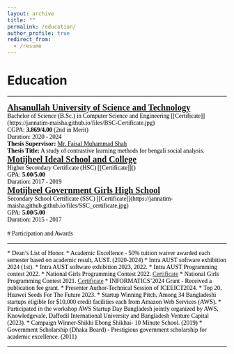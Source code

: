 ```yaml
---
layout: archive
title: ""
permalink: /education/
author_profile: true
redirect_from:
  - /resume
---
```



# Education
<hr>
<span style="font-family:Georgia; color:black;">
<span style="color:black; font-size:20px; font-family:Calisto MT"><b><a href="https://aust.edu" target="_blank">Ahsanullah University of Science and Technology</a></b></span><br/>
Bachelor of Science (B.Sc.) in Computer Science and Engineering [[Certificate]](https://jannatim-maisha.github.io/files/BSC-Certificate.jpg)<br/>
CGPA: <b>3.869/4.00</b> (2nd in Merit) <br/>
Duration: 2020 - 2024 <br/>
<b>Thesis Supervisor:</b> <a style="color:black;" href="https://scholar.google.com/citations?user=su683LQAAAAJ&hl=en">Mr. Faisal Muhammad Shah</a><br/><b>Thesis Title:</b> A study of contrastive learning methods for bengali social analysis.
<br/>

<span style="font-family:Georgia; color:black;">
<span style="color:black; font-size:20px; font-family:Calisto MT"><b><a href="" target="_blank">Motĳheel Ideal School and College</a></b></span><br/>
Higher Secondary Certificate (HSC) [[Certificate]]()<br/>
GPA: <b>5.00/5.00</b><br/>
Duration: 2017 - 2019 <br/>
</span>

<span style="font-family:Georgia; color:black;">
<span style="color:black; font-size:20px; font-family:Calisto MT"><b><a href="" target="_blank">Motĳheel Government Girls High School</a></b></span><br/>
Secondary School Certificate (SSC) [[Certificate]](https://jannatim-maisha.github.github.io/files/SSC_certificate.jpg)<br/>
GPA: <b>5.00/5.00</b><br/>
Duration: 2015 - 2017 <br/>
</span>
<br/>
# Participation and Awards
<hr>
* Dean’s List of Honor.
* Academic Excellence - 50% tuition waiver awarded each semester based on academic result, AUST. (2020-2024)
* Intra AUST software exhibition 2024 (1st).
* Intra AUST software exhibition 2023, 2022.
* Intra AUST Programming contest 2022.
* National Girls Programming Contest 2022. <a href="https://drive.google.com/file/d/1WskwtekgOwxGpmhfWeDb20TALOIJTP8U/view?usp=sharing">Certificate</a>
* National Girls Programming Contest 2021. <a href="https://drive.google.com/file/d/1--XsiV_f94JElfC6CJxF_GCl55HFTbNa/view?usp=sharing">Certificate</a>
* INFORMATICS’2024 Grant - Received a publication fee grant.
* Presenter Author-Technical Session of ICEEICT2024.
* Top 20, Huawei Seeds For The Future 2023.
* Startup Winning Pitch, Among 34 Bangladeshi startups eligible for $10,000 credit facilities each from Amazon Web Services (AWS).
* Participated in the workshop AWS Startup Day Bangladesh jointly organized by AWS, Knowledgevale, Daffodil International University and Bangladesh Venture Capital (2023).
* Campaign Winner-Shikhi Ebong Shikhai- 10 Minute School. (2019)
* Government Scholarship (Dhaka Board) - Prestigious government scholarship for academic excellence. (2011)

___________________________________________